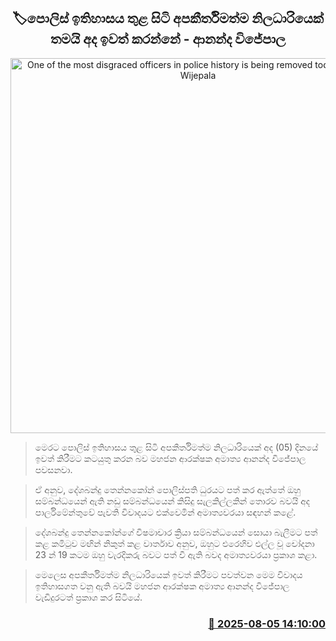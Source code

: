 <p align='center'><b><h2 align='center' title='One of the most disgraced officers in police history is being removed today - Ananda Wijepala'>🏷පොලිස් ඉතිහාසය තුළ සිටි අපකීර්තිමත්ම නිලධාරියෙක් තමයි අද ඉවත් කරන්නේ - ආනන්ද විජේපාල</h2></b></p>
<p align='center'><img src='https://helakuru.sgp1.cdn.digitaloceanspaces.com/esana/images/lib/ananda-wijepala-minister-parliment-nn.jpg' width='600' alt='One of the most disgraced officers in police history is being removed today - Ananda Wijepala'></p>

> මෙරට පොලිස් ඉතිහාසය තුළ සිටි අපකීර්තිමත්ම නිලධාරියෙක් අද (05) දිනයේ ඉවත් කිරීමට කටයුතු කරන බව මහජන ආරක්ෂක අමාත්‍ය ආනන්ද විජේපාල පවසනවා.

> ඒ අනුව, දේශබන්දු තෙන්නකෝන් පොලිස්පති ධුරයට පත් කර ඇත්තේ ඔහු සම්බන්ධයෙන් ඇති නඩු සම්බන්ධයෙන් කිසිදු සැලකිල්ලකින් තොරව බවයි අද පාර්ලිමේන්තුවේ පැවති විවාදයට එක්වෙමින් අමාත්‍යවරයා සඳහන් කළේ.

> දේශබන්දු තෙන්නකෝන්ගේ විෂමාචාර ක්‍රියා සම්බන්ධයෙන් සොයා බැලීමට පත් කළ කමිටුව මඟින් නිකුත් කළ වාර්තාව අනුව, ඔහුට එරෙහිව එල්ල වූ චෝදනා 23 න් 19 කටම ඔහු වැරදිකරු බවට පත් වී ඇති බවද අමාත්‍යවරයා ප්‍රකාශ කළා.

> මෙලෙස අපකීර්තිමත්ම නිලධාරියෙක් ඉවත් කිරීමට පවත්වන මෙම විවාදය ඉතිහාසගත වනු ඇති බවයි මහජන ආරක්ෂක අමාත්‍ය ආනන්ද විජේපාල වැඩිදුරටත් ප්‍රකාශ කර සිටියේ.



<h3 align='right'><a href='https://www.helakuru.lk/esana/p/112460/'>📅 2025-08-05 14:10:00</a></h3>
